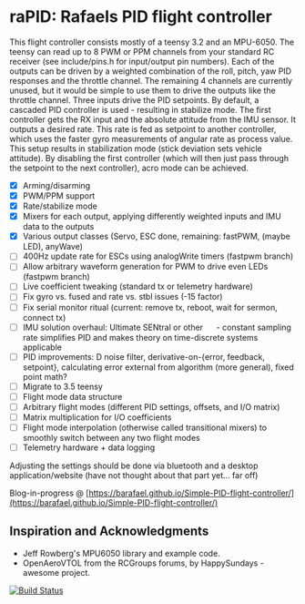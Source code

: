 # raPID: Rafaels PID flight controller

This flight controller consists mostly of a teensy 3.2 and an MPU-6050. The
teensy can read up to 8 PWM or PPM channels from your standard RC receiver (see
include/pins.h for input/output pin numbers). Each of the outputs can be driven
by a weighted combination of the roll, pitch, yaw PID responses and the
throttle channel. The remaining 4 channels are currently unused, but it would
be simple to use them to drive the outputs like the throttle channel. Three
inputs drive the PID setpoints. By default, a cascaded PID controller is used -
resulting in stabilize mode. The first controller gets the RX input and the
absolute attitude from the IMU sensor. It outputs a desired rate. This rate is
fed as setpoint to another controller, which uses the faster gyro measurements
of angular rate as process value. This setup results in stabilization mode
(stick deviation sets vehicle attitude). By disabling the first controller
(which will then just pass through the setpoint to the next controller), acro
mode can be achieved.

- [x] Arming/disarming
- [x] PWM/PPM support
- [x] Rate/stabilize mode
- [x] Mixers for each output, applying differently weighted inputs and IMU data to the outputs
- [x] Various output classes (Servo, ESC done, remaining: fastPWM, (maybe LED), anyWave)
- [ ] 400Hz update rate for ESCs using analogWrite timers (fastpwm branch)
- [ ] Allow arbitrary waveform generation for PWM to drive even LEDs (fastpwm branch)
- [ ] Live coefficient tweaking (standard tx or telemetry hardware)
- [ ] Fix gyro vs. fused and rate vs. stbl issues (-15 factor)
- [ ] Fix serial monitor ritual (current: remove tx, reboot, wait for sermon, connect tx)
- [ ] IMU solution overhaul: Ultimate SENtral or other
      - constant sampling rate simplifies PID and makes theory on time-discrete systems applicable
- [ ] PID improvements: D noise filter, derivative-on-{error, feedback, setpoint}, calculating error external from algorithm (more general), fixed point math?
- [ ] Migrate to 3.5 teensy
- [ ] Flight mode data structure
- [ ] Arbitrary flight modes (different PID settings, offsets, and I/O matrix)
- [ ] Matrix multiplication for I/O coefficients
- [ ] Flight mode interpolation (otherwise called transitional mixers) to smoothly switch between any two flight modes
- [ ] Telemetry hardware + data logging

Adjusting the settings should be done via bluetooth and a desktop application/website (have not thought about that part yet... far off)

Blog-in-progress @ [https://barafael.github.io/Simple-PID-flight-controller/](https://barafael.github.io/Simple-PID-flight-controller/)

## Inspiration and Acknowledgments

* Jeff Rowberg's MPU6050 library and example code.
* OpenAeroVTOL from the RCGroups forums, by HappySundays - awesome project.

[![Build Status](https://travis-ci.org/barafael/raPID.svg?branch=master)](https://travis-ci.org/barafael/raPID)
